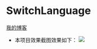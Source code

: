 # SwitchLanguage
[我的博客](http://blog.csdn.net/u011974987)  
* 本项目效果截图效果如下：
  ![](https://github.com/git-xuhao/SwitchLanguage/screenshot/language.gif)  
